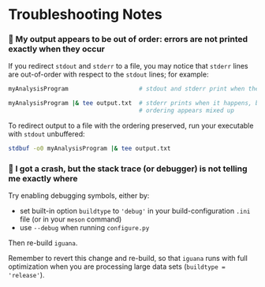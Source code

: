 # Troubleshooting Notes

### :large_blue_diamond: My output appears to be out of order: errors are not printed exactly when they occur

If you redirect `stdout` and `stderr` to a file, you may notice that `stderr` lines are out-of-order with respect to the `stdout` lines; for example:
```bash
myAnalysisProgram                    # stdout and stderr print when they happen; ordering appears correct

myAnalysisProgram |& tee output.txt  # stderr prints when it happens, but stdout only prints when its buffer is full;
                                     # ordering appears mixed up
```
To redirect output to a file with the ordering preserved, run your executable with `stdout` unbuffered:
```bash
stdbuf -o0 myAnalysisProgram |& tee output.txt
```

### :large_blue_diamond: I got a crash, but the stack trace (or debugger) is not telling me exactly where

Try enabling debugging symbols, either by:
- set built-in option `buildtype` to `'debug'` in your build-configuration `.ini` file (or in your `meson` command)
- use `--debug` when running `configure.py`

Then re-build `iguana`.

Remember to revert this change and re-build, so that `iguana` runs with full optimization when you are processing large data sets (`buildtype = 'release'`).
